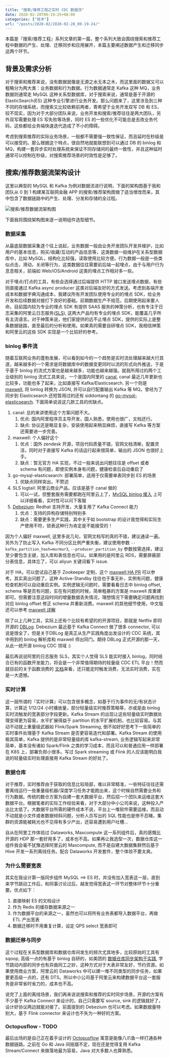 ```yaml
---
title: "搜索/推荐工程之实时 CDC 数据流"
date: 2020-02-28T00:19:25+08:00
categories: ["技术"]
url: "/posts/2020-02/2020-02-28_00-19-24/"
---
```


本篇是『搜索/推荐工程』系列文章的第一篇，整个系列大致会围绕搜索和推荐工程中数据的产生、处理、迁移同步和应用展开，本篇主要阐述数据产生和迁移同步这两个环节。

## 背景及需求分析

对于搜索和推荐来说，没有数据就像是无源之水无本之木，而这里面的数据又可以粗略分为两大类：业务数据和行为数据。行为数据通常走 Kafka 这种 MQ，业务数据则通常走 MySQL 这种关系型数据库，对于搜索来说，通常是基于开源的 ElasticSearch(ES) 这种专业引擎进行业务开发。那么问题来了，这里涉及到三种不同的存储系统，而搜索又比较依赖前两者，寄希望于业务开发双写 DB 和 ES，较不现实，因为对于大部分团队来说，业务开发和搜索/推荐往往是两大团队，另外双写需要处理 ES 写失败等场景，同时 ES 的一些优化不可能总是去改业务代码，这些都给业务端快速迭代造成了不小的障碍。

考虑到搜索推荐的实际业务场景，一般都不需要强一致性保证，而且延时在秒级是可以接受的。那么根据这个特点，很自然地就能联想到可以通过 DB 的 binlog 和 MQ，构建一套异步实时处理系统来保证不同存储间的最终一致性，并且这种延时通常可以控制在秒级，对搜索推荐场景的时效性是足够了。

## 搜索/推荐数据流架构设计

这里以典型的 MySQL 和 Kafka 为例对数据流进行说明，下面的架构图基于我和团队从 0 到 1 构建某互联网金融 APP 的搜索/推荐架构图做了适当增改而来，其中包含了数据链路中的产生、处理、分发和存储的全过程。

![搜索/推荐数据流架构图](/pictures/2020/202002/search-rec-dataflow.png "搜索/推荐数据流架构图")

下面我将围绕架构图来逐一说明组件选型细节。

### 数据采集

从最底层数据采集逐个往上说起，业务数据一般由业务开发团队开发并维护，比如用户的基本信息，购买/收藏/互动的产品信息等，这类数据一般维护在关系型数据库中，比如 MySQL，结构化比较强，读取使用比较方便。行为数据一般是一些类似点击，滑动，关闭等行为，这类数据往往需要前后端一起埋点，由于与用户行为息息相关，前端如 Web/iOS/Android 这类的埋点工作相对多一些。

对于埋点/打点的工具，有些会选择通过后端提供 HTTP 接口发送埋点数据，有些则直接通过 Kafka async producer 这类对后端友好的方式发送。考虑到各端开发成本和数据字典沟通成本，我建议所有开发团队使用专业的的埋点 SDK，给业务开发和后续数据对接打下良好的基础。前期数据生产不规范，后期使用起来要人命。目前国内较为专业的埋点 SDK 有提供 SAAS 服务的神策分析，也有专注于日志采集的阿里云日志服务([SLS](https://help.aliyun.com/document_detail/28981.html?spm=a2c4g.11186623.6.586.793c3479gB3SaO "SLS")), 这两大产品均有专业的埋点 SDK，能覆盖几乎所有主流语言。对于神策来说，他们家提供的远不止埋点 SDK，提供的实际上是整条数据链路，直至最后的分析和使用。如果真的需要自研埋点 SDK，我相信神策和阿里云的这些 SDK 实现是一个比较好的参考。

### binlog 事件流

随着互联网业务的蓬勃发展，可以看到如今的一个趋势是实时流处理越来越大行其道，越来越多的一个需求是将数据库中的数据变更同时以流的形式向外推送，于是乎基于 binlog 的流式方案也是越来越多，功能也越来越强。就我所用过的两个工业级别的 binlog 流式工具来说，一个是国内阿里的 [canal](https://github.com/alibaba/canal "canal"), canal 最近几年更新也比较多，功能也多了起来，比如直接写 Kafka/Elasticsearch. 另一个则是 [maxwell](http://maxwells-daemon.io/ "maxwell"), 将 binlog 转换为 JSON, 并可以自行配置输出 Kafka 等 MQ。曾经为了同步到 Elasticsearch 还短暂用过的还有 siddontang 的 [go-mysql-elasticsearch](https://github.com/siddontang/go-mysql-elasticsearch "go-mysql-elasticsearch"). 下面简单说说这几款工具的优缺点。

1. canal: 总的来讲使用这个方案问题不大。
    1. 优点: 国内阿里程序员主导开发，国人熟悉，使用也很广，文档还行。
    2. 缺点: 协议还是略显复杂，安装使用起来稍显麻烦，直接写 Kafka 等方案还需要进一步完善。
2. maxwell: 个人偏好这个
    1. 优点：国外 zendesk 开源，项目代码质量不错，官网文档清晰，配置灵活，同时对于直接写 Kafka 的话运行起来很简单，输出的 JSON 也很好上手。
    2. 缺点：暂无官方 HA 实现，不过一般来说出问题往往是 offset 或者 schema 有问题，即使实例本身有问题，健康检查后自动重启了
3. go-mysql-elasticsearch: 部署简单，适用于仅需要单表同步到 ES 的场景
    1. 优缺点同样突出，不赘述
4. SLS logtail: 阿里云商业产品，应该是基于 canal 做的
    1. 可以一试，但整套服务需要都跑在阿里云上了，[MySQL binlog 接入](https://help.aliyun.com/document_detail/64953.html?spm=a2c4g.11186623.2.35.1a70729aKm4hYD#concept-ypy-xvc-wdb "MySQL Binlog 接入") 上可以详细看看，实时性可以问下客服
5. [Debezium](https://debezium.io/ "Debezium"): Redhat 支持开发，大量复用了 Kafka Connect 能力
    1. 优点：支持的异构存储特别特别多
    2. 缺点：需要更多生产实践，其中关于如 bootstrap 的设计我觉得和实际生产使用不符，锁表这种行为肯定是不能接受的！

因为个人偏好 maxwell, 这里多说几句，官网文档写的真的不错，建议通读一遍。另外为了防止写入 Kafka 不同分区比例严重失衡，建议使用参数 `--kafka_partition_hash=murmur3`, `--producer_partition_by` 参数按需选择，建议至少要包含主键，加入库和表信息也可以。如果用的是阿里云 RDS，需要屏蔽部分表信息，具体忘了，可以 aliyun 关键词看下 issue.

对于 HA，可以尝试自己基于 Zookeeper 定制，这个 [maxwell HA PR](https://github.com/zendesk/maxwell/pull/415 "maxwell HA PR") 可以参考。其实真出问题了，这种 Active-Standby 往往也于事无补，实例有问题，健康检查机制可以自动重启实例。实例逻辑无问题时，需要看看日志中 binlog offset, schema 等是否有问题，实在有问题的时候，简单粗暴的方案是 maxwell 库重建即可。但需要注意这段时间的增量数据丢失情况，理想情况下需要确定问题再找到对应 binlog offset 修正 schema 并重新消费。maxwell 的其他细节使用，中文版还可以参考 [maxwell 详解](https://laijianfeng.org/2019/03/MySQL-Binlog-%E8%A7%A3%E6%9E%90%E5%B7%A5%E5%85%B7-Maxwell-%E8%AF%A6%E8%A7%A3/ "maxwell 详解")

除了以上几种工具，实际上还有个比较有希望的的开源项目，那就是 Netflix 即将开源的 [DBLog](https://netflixtechblog.com/dblog-a-generic-change-data-capture-framework-69351fb9099b "DBLog"). Debezium 最近基于 Kafka Connect 做了很多 connector, 可以说是很全了，但是关于DBLog 是真正从生产实践角度出发设计的 CDC 系统，其中用到的 binlog 解析库和 maxwell 师出同门。期待 DBLog 正式开源的那一天，从此一统开源 binlog CDC 领域 :)

最后再说说阿里的日志服务 SLS，其实个人觉得 SLS 能实时接入 binlog，同时结合已有的函数开发能力，将会是一个非常值得期待的轻量级 CDC ETL 平台！然而就目前的关于函数消费的 [文档](https://help.aliyun.com/document_detail/60291.html?spm=a2c4g.11186623.6.1019.c998194afE0All "配置函数计算消费日志")来看，还只能定时触发消费，无法实时消费，实在是一大遗憾。

### 实时计算

这一层所谓的『实时计算』可以包含很多概念，如基于行为事件的无/有状态计算，计算近 1/12/24 小时播放量，部分轻量级实时推荐策略等，亦或是由 binlog 实时流触发的宽表部分字段更新。Kafka Stream 的出现让这些轻量级实时数据处理变得更为容易，水平扩展得益于 partition 的水平扩展机制，也比较容易。与其动不动就上重量级武器如 Flink/Spark Streaming, 倒不如好好思考下一些简单的实时事件处理基于 Kafka Stream 是否更容易迭代和部署。Kafka Stream 的使用极其简单，Kafka 提供的是非常轻量级的库 kafka-stream, 业务逻辑写起来非常简单，基本没有诸如 Spark/Flink 之类的学习成本，而且可以和普通应用一样部署在 K8S 上，部署负担小很多。写过 Spark streaming 或 Flink 的人应该能明白我说的轻量级实时处理直接用 Kafka Stream 的好处了。

### 数据仓库

对于推荐，实时推荐由于获取的信息比较局部，难以非常精准，一些特征往往还需要离线运行一些重量级机器/深度学习任务才能跑出来，这个时候自然需要业务和行为数据。传统的数仓方案为自建一套大数据平台，然后招一个团队来运维这套大数据平台。根据笔者的实际工作经验来看，对于大部分中小公司来说，这种投入产出比太低了。大数据平台所需的硬件成本不说，平台上一堆软件需要运维，而且动不动就是小文件或者数据倾斜问题，分析人员写出的 SQL 性能也是惨不忍睹，集群的资源能被耗光也不见得有多少产出，还容易遭到用户吐槽...

自从在阿里工作体验过 Dataworks, Maxcompute 这一系列组件后，真的感慨比开源的 HDP 那一套好用多了，成本也不高。如果再让我选型一次，数据仓库这一组件我会毫不犹豫选择阿里云的 Maxcompute, 而不是自建大数据集群然后基于 Hive 开发一系列离线任务。配合 Dataworks 开发套件，整个体验不要太爽。

### 为什么需要宽表

其实在我设计第一版同步组件 MySQL ==> ES 时，并没有加入宽表这一层，直到来字节跳动工作后，和同事讨论过后，越发觉得宽表这一环节对整体环节十分重要。优点如下：
1. 直接映射 ES 的文档设计
2. 作为 Redis 的缓存数据来源之一
3. 作为数据平台的来源之一，虽然也可以将所有业务表都导入数据平台，再做 ETL 产出宽表
4. 数据迁移时不用重复计算，设定 QPS select 宽表即可

### 数据迁移与同步

这个过程在关系型数据库和数据仓库间发生的频次尤其地多，比较原始的工具有 sqoop, 高级一点的有基于 binlog 自研的，如美团的 [数据仓库同步架构于实践](https://tech.meituan.com/2018/12/06/binlog-dw.html "数据仓库同步架构于实践"), 字节跳动内部的同步也有异曲同工之妙，这种方式对于大表非常友好，节约资源。如果使用商业方案，阿里云的 Dataworks 中可以建一堆不同类型的同步任务，如果要更高级一点的，还有 DTS。所以中小公司基于阿里云来构建数据平台这一套服务是非常省时省力的，成本也不高。

说完了上面的离线场景，我们再来说说搜索和推荐的实时同步场景，开源的方案有不少基于 Kafka Connect 来设计的，自己只需要写 source, sink 的逻辑就好了，设计好协议两边就能对接了。前面提到的 Debezium 也可以考虑。如果数据量特别大，基于 Flink connector 来设计也不失为一种好的方案。

### Octopusflow - TODO

最后出场的是自己正在着手设计的 [Octopusflow](https://github.com/octopusflow "Octopusflow") 寓意是能像八爪鱼一样打通各种数据链路。之前在 Go 和 Java 间摇摆不定，现在还是觉得复用 Kafka Stream/Connect 来做落地最为容易，Java 对大多数人也算熟悉。